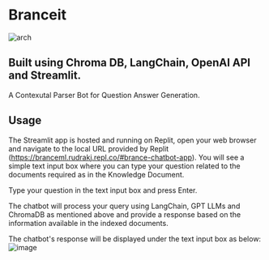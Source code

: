 # Branceit
![arch](https://github.com/Zen-trepreneur/Braceit/assets/59253439/1544822d-d381-4ffd-8b56-ab9ab1bfb99e)
## Built using Chroma DB, LangChain, OpenAI API and Streamlit.
A Contexutal Parser Bot for Question Answer Generation.
## Usage
The Streamlit app is hosted and running on Replit, open your web browser and navigate to the local URL provided by Replit (https://branceml.rudrakj.repl.co/#brance-chatbot-app). You will see a simple text input box where you can type your question related to the documents required as in the Knowledge Document.

Type your question in the text input box and press Enter.

The chatbot will process your query using LangChain, GPT LLMs and ChromaDB as mentioned above and provide a response based on the information available in the indexed documents.

The chatbot's response will be displayed under the text input box as below:
![image](https://github.com/Zen-trepreneur/Braceit/assets/59253439/2be3f526-b06a-4418-811f-5ac1c97e554c)

